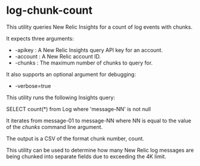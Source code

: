# log-chunk-count

This utility queries New Relic Insights for a count of log events with chunks.

It expects three arguments:

  * -apikey : A New Relic Insights query API key for an account.
  * -account : A New Relic account ID.
  * -chunks : The maximum number of chunks to query for.

It also supports an optional argument for debugging:

  * -verbose=true

This utility runs the following Insights query:

  SELECT count(\*) from Log where 'message-NN' is not null

It iterates from message-01 to message-NN where NN is equal to the value of the *chunks* command line argument.

The output is a CSV of the format chunk number, count.

This utility can be used to determine how many New Relic log messages are being chunked into separate fields due to exceeding the 4K limit.
